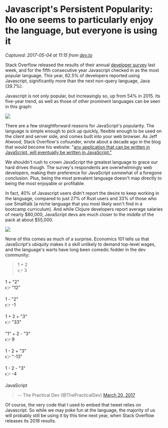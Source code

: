 # Javascript's Persistent Popularity: No one seems to particularly enjoy the language, but everyone is using it

_Captured: 2017-05-04 at 11:15 from [dev.to](https://dev.to/walker/javascripts-persistent-popularity-no-one-seems-to-particularly-enjoy-the-language-but-everyone-is-using-it?ref=quuu&utm_content=buffer65e88&utm_medium=social&utm_source=twitter.com&utm_campaign=buffer)_

Stack Overflow released the results of their annual [developer survey](https://stackoverflow.com/insights/survey/2017/#technology) last week, and for the fifth consecutive year Javascript checked in as the most popular language. This year, 62.5% of developers reported using Javascript, significantly more than the next non-query language, Java (39.7%).

Javascript is not only popular, but increasingly so, up from 54% in 2015. Its five-year trend, as well as those of other prominent languages can be seen in this graph:

![](https://res.cloudinary.com/practicaldev/image/fetch/s--mr0zRCmg--/c_limit,f_auto,fl_progressive,q_auto,w_725/https:/cdn.sstatic.net/Research/Img/2017/HistoricalLanguages.svg%3Fv%3D250eedb72493)

There are a few straightforward reasons for JavaScript's popularity. The language is simple enough to pick up quickly, flexible enough to be used on the client and server side, and comes built into your web browser. As Jeff Atwood, Stack Overflow's cofounder, wrote about a decade ago in the blog that would become his website: "[any application that can be written in JavaScript, will eventually be written in JavaScript."](https://blog.codinghorror.com/the-principle-of-least-power/)

We shouldn't rush to crown JavaScript the greatest language to grace our hard drives though. The survey's respondents are overwhelmingly web developers, making their preference for JavaScript somewhat of a foregone conclusion. Plus, being the most prevalent language doesn't map directly to being the most enjoyable or profitable.

In fact, 40% of Javascript users didn't report the desire to keep working in the language, compared to just 27% of Rust users and 33% of those who use Smalltalk (a niche language that you most likely won't find in a bootcamp curriculum). And while Clojure developers report average salaries of nearly $80,000, JavaScript devs are much closer to the middle of the pack at about $55,000.

![](https://res.cloudinary.com/practicaldev/image/fetch/s--aIubp8HU--/c_limit,f_auto,fl_progressive,q_auto,w_725/https:/cdn.sstatic.net/Research/Img/2017/SalaryAndExperienceByLanguage.svg%3Fv%3D620358b56236)

None of this comes as much of a surprise. Economics 101 tells us that JavaScript's ubiquity makes it a skill unlikely to demand top-level wages, and the language's warts have long been comedic fodder in the dev community:

> 1 + 2  
👉 3  
  
1 + "2"  
👉 "12"  
  
1 - "2"  
👉 -1  
  
1 + 2 + "3"  
👉 "33"  
  
"1" \+ 2 - "3"  
👉 9  
  
1 - 2 + "3"  
👉 "-13"  
  
1 - 2 - "3"  
👉 -4  
  
JavaScript
> 
> -- The Practical Dev (@ThePracticalDev) [March 20, 2017](https://twitter.com/ThePracticalDev/status/843651913635844096)

Of course, the very code that I used to embed that tweet relies on Javascript. So while we may poke fun at the language, the majority of us will probably still be using it by this time next year, when Stack Overflow releases its 2018 results.
